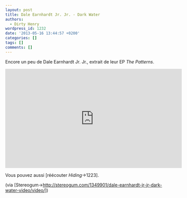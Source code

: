```yaml
---
layout: post
title: Dale Earnhardt Jr. Jr. - Dark Water
authors:
  - Dirty Henry
wordpress_id: 1232
date: '2013-05-16 13:44:57 +0200'
categories: []
tags: []
comments: []
---
```

Encore un peu de Dale Earnhardt Jr. Jr., extrait de leur EP *The Patterns*.

<iframe width="560" height="315" src="http://www.youtube.com/embed/z9W8Fuzk0Uc" frameborder="0" allowfullscreen></iframe>

Vous pouvez aussi [réécouter *Hiding*->1223].

(via [Stereogum->http://stereogum.com/1349901/dale-earnhardt-jr-jr-dark-water-video/video/])
